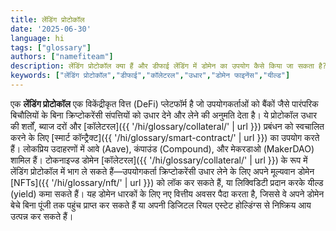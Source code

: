 ```yaml
---
title: लेंडिंग प्रोटोकॉल
date: '2025-06-30'
language: hi
tags: ["glossary"]
authors: ["namefiteam"]
description: लेंडिंग प्रोटोकॉल क्या हैं और डीफाई लेंडिंग में डोमेन का उपयोग कैसे किया जा सकता है?
keywords: ["लेंडिंग प्रोटोकॉल","डीफाई","कॉलेटरल","उधार","डोमेन फाइनेंस","यील्ड"]
---
```



एक **लेंडिंग प्रोटोकॉल** एक विकेंद्रीकृत वित्त (DeFi) प्लेटफॉर्म है जो उपयोगकर्ताओं को बैंकों जैसे पारंपरिक बिचौलियों के बिना क्रिप्टोकरेंसी संपत्तियों को उधार देने और लेने की अनुमति देता है। ये प्रोटोकॉल उधार की शर्तों, ब्याज दरों और [कॉलेटरल]({{ '/hi/glossary/collateral/' | url }}) प्रबंधन को स्वचालित करने के लिए [स्मार्ट कॉन्ट्रैक्ट]({{ '/hi/glossary/smart-contract/' | url }}) का उपयोग करते हैं। लोकप्रिय उदाहरणों में आवे (Aave), कंपाउंड (Compound), और मेकरडाओ (MakerDAO) शामिल हैं। टोकनाइज्ड डोमेन [कॉलेटरल]({{ '/hi/glossary/collateral/' | url }}) के रूप में लेंडिंग प्रोटोकॉल में भाग ले सकते हैं—उपयोगकर्ता क्रिप्टोकरेंसी उधार लेने के लिए अपने मूल्यवान डोमेन [NFTs]({{ '/hi/glossary/nft/' | url }}) को लॉक कर सकते हैं, या लिक्विडिटी प्रदान करके यील्ड (yield) कमा सकते हैं। यह डोमेन धारकों के लिए नए वित्तीय अवसर पैदा करता है, जिससे वे अपने डोमेन बेचे बिना पूंजी तक पहुंच प्राप्त कर सकते हैं या अपनी डिजिटल रियल एस्टेट होल्डिंग्स से निष्क्रिय आय उत्पन्न कर सकते हैं।